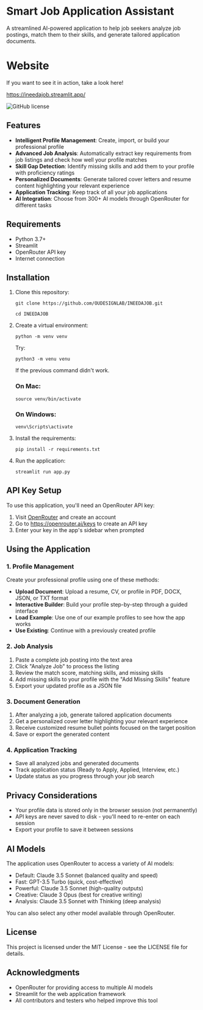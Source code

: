 # Smart Job Application Assistant

A streamlined AI-powered application to help job seekers analyze job postings, match them to their skills, and generate tailored application documents.

# Website

If you want to see it in action, take a look here!

https://ineedajob.streamlit.app/

![GitHub license](https://img.shields.io/badge/license-MIT-blue.svg)

## Features

- **Intelligent Profile Management**: Create, import, or build your professional profile
- **Advanced Job Analysis**: Automatically extract key requirements from job listings and check how well your profile matches
- **Skill Gap Detection**: Identify missing skills and add them to your profile with proficiency ratings
- **Personalized Documents**: Generate tailored cover letters and resume content highlighting your relevant experience
- **Application Tracking**: Keep track of all your job applications
- **AI Integration**: Choose from 300+ AI models through OpenRouter for different tasks

## Requirements

- Python 3.7+
- Streamlit
- OpenRouter API key
- Internet connection

## Installation

1. Clone this repository:
   ```
   git clone https://github.com/OUDESIGNLAB/INEEDAJOB.git
   ```
   ```
   cd INEEDAJOB
   ```

2. Create a virtual environment:
   ```
   python -m venv venv
   ```
   Try:
   ```
   python3 -m venu venu
   ```
   If the previous command didn't work.
   
   ### On Mac:
   ```
   source venv/bin/activate
   ```
   ### On Windows:
   ```
   venv\Scripts\activate
   ```

4. Install the requirements:
   ```
   pip install -r requirements.txt
   ```

5. Run the application:
   ```
   streamlit run app.py
   ```

## API Key Setup

To use this application, you'll need an OpenRouter API key:

1. Visit [OpenRouter](https://openrouter.ai) and create an account
2. Go to https://openrouter.ai/keys to create an API key
3. Enter your key in the app's sidebar when prompted

## Using the Application

### 1. Profile Management

Create your professional profile using one of these methods:

- **Upload Document**: Upload a resume, CV, or profile in PDF, DOCX, JSON, or TXT format
- **Interactive Builder**: Build your profile step-by-step through a guided interface
- **Load Example**: Use one of our example profiles to see how the app works
- **Use Existing**: Continue with a previously created profile

### 2. Job Analysis

1. Paste a complete job posting into the text area
2. Click "Analyze Job" to process the listing
3. Review the match score, matching skills, and missing skills
4. Add missing skills to your profile with the "Add Missing Skills" feature
5. Export your updated profile as a JSON file

### 3. Document Generation

1. After analyzing a job, generate tailored application documents
2. Get a personalized cover letter highlighting your relevant experience
3. Receive customized resume bullet points focused on the target position
4. Save or export the generated content

### 4. Application Tracking

- Save all analyzed jobs and generated documents
- Track application status (Ready to Apply, Applied, Interview, etc.)
- Update status as you progress through your job search

## Privacy Considerations

- Your profile data is stored only in the browser session (not permanently)
- API keys are never saved to disk - you'll need to re-enter on each session
- Export your profile to save it between sessions

## AI Models

The application uses OpenRouter to access a variety of AI models:

- Default: Claude 3.5 Sonnet (balanced quality and speed)
- Fast: GPT-3.5 Turbo (quick, cost-effective)
- Powerful: Claude 3.5 Sonnet (high-quality outputs)
- Creative: Claude 3 Opus (best for creative writing)
- Analysis: Claude 3.5 Sonnet with Thinking (deep analysis)

You can also select any other model available through OpenRouter.

## License

This project is licensed under the MIT License - see the LICENSE file for details.

## Acknowledgments

- OpenRouter for providing access to multiple AI models
- Streamlit for the web application framework
- All contributors and testers who helped improve this tool
